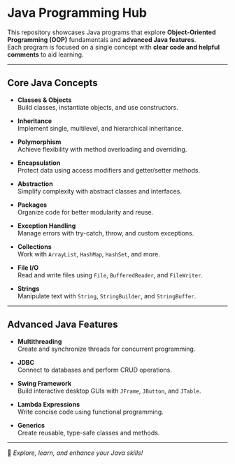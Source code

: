 #  Java Programming Hub
  
This repository showcases Java programs that explore **Object-Oriented Programming (OOP)** fundamentals and **advanced Java features**.  
Each program is focused on a single concept with **clear code and helpful comments** to aid learning.

---

##  Core Java Concepts

- **Classes & Objects**  
  Build classes, instantiate objects, and use constructors.

- **Inheritance**  
  Implement single, multilevel, and hierarchical inheritance.

- **Polymorphism**  
  Achieve flexibility with method overloading and overriding.

- **Encapsulation**  
  Protect data using access modifiers and getter/setter methods.

- **Abstraction**  
  Simplify complexity with abstract classes and interfaces.

- **Packages**  
  Organize code for better modularity and reuse.

- **Exception Handling**  
  Manage errors with try-catch, throw, and custom exceptions.

- **Collections**  
  Work with `ArrayList`, `HashMap`, `HashSet`, and more.

- **File I/O**  
  Read and write files using `File`, `BufferedReader`, and `FileWriter`.

- **Strings**  
  Manipulate text with `String`, `StringBuilder`, and `StringBuffer`.

---

##  Advanced Java Features

- **Multithreading**  
  Create and synchronize threads for concurrent programming.

- **JDBC**  
  Connect to databases and perform CRUD operations.

- **Swing Framework**  
  Build interactive desktop GUIs with `JFrame`, `JButton`, and `JTable`.

- **Lambda Expressions**  
  Write concise code using functional programming.

- **Generics**  
  Create reusable, type-safe classes and methods.

---

🧠 *Explore, learn, and enhance your Java skills!*
